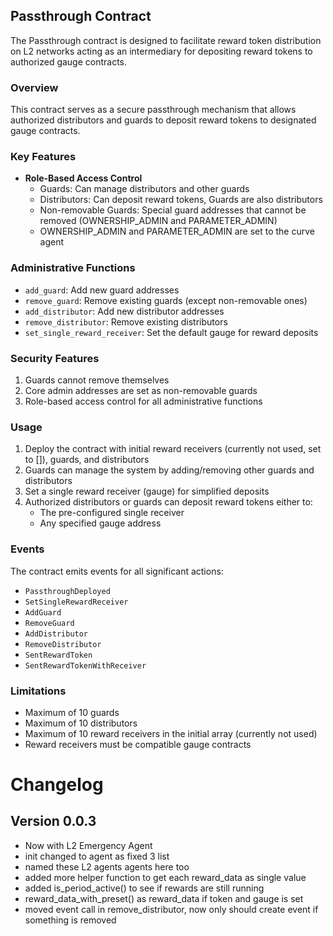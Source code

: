 ## Passthrough Contract

The Passthrough contract is designed to facilitate reward token distribution on L2 networks acting as an intermediary for depositing reward tokens to authorized gauge contracts.

### Overview

This contract serves as a secure passthrough mechanism that allows authorized distributors and guards to deposit reward tokens to designated gauge contracts.


### Key Features

- **Role-Based Access Control**
  - Guards: Can manage distributors and other guards
  - Distributors: Can deposit reward tokens, Guards are also distributors
  - Non-removable Guards: Special guard addresses that cannot be removed (OWNERSHIP_ADMIN and PARAMETER_ADMIN)
  - OWNERSHIP_ADMIN and PARAMETER_ADMIN are set to the curve agent

### Administrative Functions

- `add_guard`: Add new guard addresses
- `remove_guard`: Remove existing guards (except non-removable ones)
- `add_distributor`: Add new distributor addresses
- `remove_distributor`: Remove existing distributors
- `set_single_reward_receiver`: Set the default gauge for reward deposits

### Security Features

1. Guards cannot remove themselves
2. Core admin addresses are set as non-removable guards
3. Role-based access control for all administrative functions

### Usage

1. Deploy the contract with initial reward receivers (currently not used, set to []), guards, and distributors
2. Guards can manage the system by adding/removing other guards and distributors
3. Set a single reward receiver (gauge) for simplified deposits
4. Authorized distributors or guards can deposit reward tokens either to:
   - The pre-configured single receiver
   - Any specified gauge address

### Events

The contract emits events for all significant actions:
- `PassthroughDeployed`
- `SetSingleRewardReceiver`
- `AddGuard`
- `RemoveGuard`
- `AddDistributor`
- `RemoveDistributor`
- `SentRewardToken`
- `SentRewardTokenWithReceiver`

### Limitations

- Maximum of 10 guards
- Maximum of 10 distributors
- Maximum of 10 reward receivers in the initial array (currently not used)
- Reward receivers must be compatible gauge contracts

# Changelog

## Version 0.0.3

* Now with L2 Emergency Agent
* init changed to agent as fixed 3 list
* named these L2 agents agents here too
* added more helper function to get each reward_data as single value
* added is_period_active() to see if rewards are still running
* reward_data_with_preset() as reward_data if token and gauge is set
* moved event call in remove_distributor, now only should create event if something is removed

